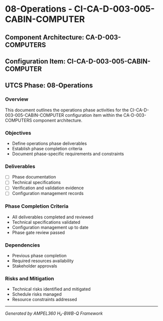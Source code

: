 # 08-Operations - CI-CA-D-003-005-CABIN-COMPUTER

## Component Architecture: CA-D-003-COMPUTERS
## Configuration Item: CI-CA-D-003-005-CABIN-COMPUTER
## UTCS Phase: 08-Operations

### Overview
This document outlines the operations phase activities for the CI-CA-D-003-005-CABIN-COMPUTER configuration item within the CA-D-003-COMPUTERS component architecture.

### Objectives
- Define operations phase deliverables
- Establish phase completion criteria
- Document phase-specific requirements and constraints

### Deliverables
- [ ] Phase documentation
- [ ] Technical specifications
- [ ] Verification and validation evidence
- [ ] Configuration management records

### Phase Completion Criteria
- All deliverables completed and reviewed
- Technical specifications validated
- Configuration management up to date
- Phase gate review passed

### Dependencies
- Previous phase completion
- Required resources availability
- Stakeholder approvals

### Risks and Mitigation
- Technical risks identified and mitigated
- Schedule risks managed
- Resource constraints addressed

---
*Generated by AMPEL360 H₂-BWB-Q Framework*
